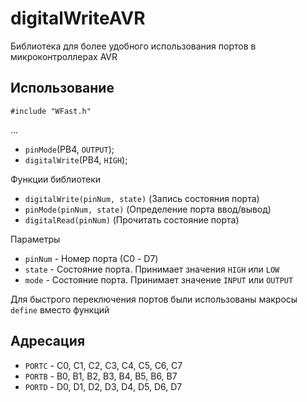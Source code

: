 # digitalWriteAVR
Библиотека для более удобного использования портов в микроконтроллерах AVR

## Использование
`#include "WFast.h"`

...
* `pinMode`(PB4, `OUTPUT`);
* `digitalWrite`(PB4, `HIGH`);


Функции библиотеки
* `digitalWrite(pinNum, state)` (Запись состояния порта)
* `pinMode(pinNum, state)` (Определение порта ввод/вывод)
* `digitalRead(pinNum)` (Прочитать состояние порта)

Параметры
* `pinNum` - Номер порта (С0 - D7)
* `state` - Состояние порта. Принимает значения `HIGH` или `LOW`
* `mode` - Состояние порта. Принимает значение `INPUT` или `OUTPUT`

Для быстрого переключения портов были использованы макросы `define` вместо функций

## Адресация
* `PORTC` - C0, C1, C2, C3, C4, C5, C6, C7
* `PORTB` - B0, B1, B2, B3, B4, B5, B6, B7
* `PORTD` - D0, D1, D2, D3, D4, D5, D6, D7

